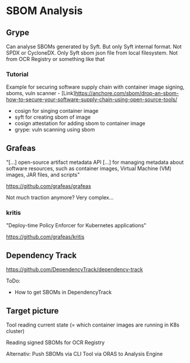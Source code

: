 # SBOM Analysis

## Grype

Can analyse SBOMs generated by Syft. But only Syft internal format. Not SPDX or CycloneDX.
Only Syft sbom json file from local filesystem. Not from OCR Registry or something like that

### Tutorial

Example for securing software supply chain with container image signing, sboms, vuln scanner - [Link]<https://anchore.com/sbom/drop-an-sbom-how-to-secure-your-software-supply-chain-using-open-source-tools/>

- cosign for singing container image
- syft for creating sbom of image
- cosign attestation for adding sbom to container image
- grype: vuln scanning using sbom




## Grafeas

"[...] open-source artifact metadata API [...] for managing metadata about software resources, such as container images, Virtual Machine (VM) images, JAR files, and scripts"

<https://github.com/grafeas/grafeas>

Not much traction anymore? 
Very complex...

### kritis

"Deploy-time Policy Enforcer for Kubernetes applications"

https://github.com/grafeas/kritis

## Dependency Track

<https://github.com/DependencyTrack/dependency-track>

ToDo:
- How to get SBOMs in DependencyTrack

## Target picture

Tool reading current state (= which container images are running in K8s cluster)

Reading signed SBOMs for OCR Registry

Alternativ: Push SBOMs via CLI Tool via ORAS to Analysis Engine 


